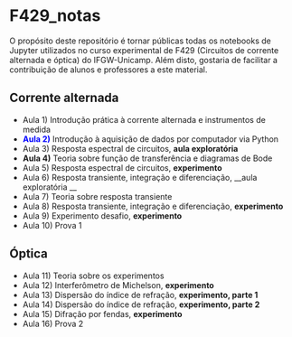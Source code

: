 # F429_notas
O propósito deste repositório é tornar públicas todas os notebooks de Jupyter utilizados no curso experimental de F429 (Circuitos de corrente alternada e óptica) do IFGW-Unicamp. Além disto, gostaria de facilitar a contribuição de  alunos e professores a este material.

## Corrente alternada
* Aula 1) Introdução prática à corrente alternada e instrumentos de medida		 
* <span style="color:blue">__Aula 2)__</span> Introdução à aquisição de dados por computador via Python		
* Aula 3) Resposta espectral de circuitos, __aula exploratória__
* __Aula 4)__ Teoria sobre função de transferência e diagramas de Bode		
* Aula 5) Resposta espectral de circuitos, __experimento__
* Aula 6) Resposta transiente, integração e diferenciação, __aula exploratória	__
* Aula 7) Teoria sobre resposta transiente	
* Aula 8) Resposta transiente, integração e diferenciação, __experimento__
* Aula 9) Experimento desafio, __experimento__
* Aula 10) Prova 1

## Óptica
* Aula 11) Teoria sobre os experimentos
* Aula 12) Interferômetro de Michelson, __experimento__
* Aula 13) Dispersão do índice de refração, __experimento, parte 1__
* Aula 14) Dispersão do índice de refração, __experimento, parte 2__
* Aula 15) Difração por fendas, __experimento__
* Aula 16) Prova 2 
